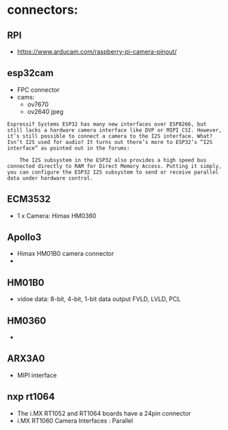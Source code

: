 # connectors: 

## RPI
* https://www.arducam.com/raspberry-pi-camera-pinout/

## esp32cam
* FPC connector
* cams:
  * ov7670
  * ov2640 jpeg
  
```
Espressif Systems ESP32 has many new interfaces over ESP8266, but still lacks a hardware camera interface like DVP or MIPI CSI. However, it’s still possible to connect a camera to the I2S interface. What? Isn’t I2S used for audio? It turns out there’s more to ESP32’s “I2S  interface” as pointed out in the forums:

    The I2S subsystem in the ESP32 also provides a high speed bus connected directly to RAM for Direct Memory Access. Putting it simply, you can configure the ESP32 I2S subsystem to send or receive parallel data under hardware control.

```

## ECM3532
* 1 x Camera: Himax HM0360


## Apollo3
* Himax HM01B0 camera connector
* 


## HM01B0
* vidoe data:  8-bit, 4-bit, 1-bit data output FVLD, LVLD, PCL

## HM0360
* 

## ARX3A0
* MIPI interface


## nxp rt1064 
* The i.MX RT1052 and RT1064 boards have a 24pin connector
* i.MX RT1060 Camera Interfaces : Parallel

